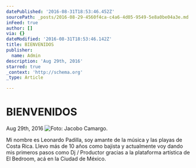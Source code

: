 ```yaml
---
datePublished: '2016-08-31T18:53:46.452Z'
sourcePath: _posts/2016-08-29-4560f4ca-c4a6-4d05-9549-5e8a0be04a3e.md
inFeed: true
author: []
via: {}
dateModified: '2016-08-31T18:53:46.142Z'
title: BIENVENIDOS
publisher:
  name: Admin
description: 'Aug 29th, 2016'
starred: true
_context: 'http://schema.org'
_type: Article

---
```

# BIENVENIDOS

Aug 29th, 2016
![Foto: Jacobo Camargo.](https://the-grid-user-content.s3-us-west-2.amazonaws.com/71d72977-f835-48f9-8799-4b1c79e10ddf.jpg)

Mi nombre es Leonardo Padilla, soy amante de la música y las playas de Costa Rica. Llevo más de 10 años como bajista y actualmente voy dando mis primeros pasos como Dj / Productor gracias a la plataforma artística de El Bedroom, acá en la Ciudad de México.